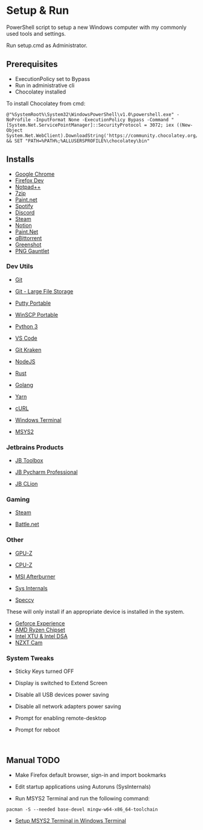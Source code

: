 # Setup & Run

PowerShell script to setup a new Windows computer with my commonly used tools and settings.

Run setup.cmd as Administrator.

## Prerequisites

* ExecutionPolicy set to Bypass
* Run in administrative cli
* Chocolatey installed

To install Chocolatey from cmd:

```console
@"%SystemRoot%\System32\WindowsPowerShell\v1.0\powershell.exe" -NoProfile -InputFormat None -ExecutionPolicy Bypass -Command "[System.Net.ServicePointManager]::SecurityProtocol = 3072; iex ((New-Object System.Net.WebClient).DownloadString('https://community.chocolatey.org/install.ps1'))" && SET "PATH=%PATH%;%ALLUSERSPROFILE%\chocolatey\bin"
```

## Installs

* [Google Chrome](https://www.google.com.au/intl/en_au/chrome/)
* [Firefox Dev](https://www.mozilla.org/en-US/firefox/developer/)
* [Notpad++](https://notepad-plus-plus.org/downloads/)
* [7zip](https://www.7-zip.org/download.html)
* [Paint.net](https://www.getpaint.net/download.html)
* [Spotify](https://www.spotify.com/au/download/windows/)
* [Discord](https://discord.com/download)
* [Steam](https://store.steampowered.com/about/)
* [Notion](https://www.notion.so/product)
* [Paint.Net](https://www.getpaint.net/)
* [qBittorrent](https://www.qbittorrent.org/)
* [Greenshot](https://getgreenshot.org/)
* [PNG Gauntlet](https://pnggauntlet.com/)

### Dev Utils

* [Git](https://git-scm.com/downloads)

* [Git - Large File Storage](https://git-lfs.github.com/)
* [Putty Portable](https://www.putty.org/)
* [WinSCP Portable](https://winscp.net/eng/index.php)
* [Python 3](https://www.python.org/downloads/)
* [VS Code](https://code.visualstudio.com/)
* [Git Kraken](https://www.gitkraken.com/)
* [NodeJS](https://nodejs.org/en/)
* [Rust](https://www.rust-lang.org/)
* [Golang](https://go.dev/)
* [Yarn](https://yarnpkg.com/)
* [cURL](https://curl.se/)
* [Windows Terminal](https://apps.microsoft.com/store/detail/windows-terminal/9N0DX20HK701?hl=en-au&gl=au)
* [MSYS2](https://www.msys2.org/)

### Jetbrains Products

* [JB Toolbox](https://www.jetbrains.com/toolbox-app/)

* [JB Pycharm Professional](https://www.jetbrains.com/pycharm/)
* [JB CLion](https://www.jetbrains.com/clion/)

### Gaming

* [Steam](https://store.steampowered.com/)

* [Battle.net](https://us.shop.battle.net/en-us)

### Other

* [GPU-Z](https://www.techpowerup.com/gpuz/)

* [CPU-Z](https://www.techpowerup.com/download/cpu-z/)
* [MSI Afterburner](https://www.msi.com/Landing/afterburner/graphics-cards)
* [Sys Internals](https://learn.microsoft.com/en-us/sysinternals/)
* [Speccy](https://www.ccleaner.com/speccy)

These will only install if an appropriate device is installed in the system.

* [Geforce Experience](https://www.nvidia.com/en-au/geforce/geforce-experience/)
* [AMD Ryzen Chipset](https://www.amd.com/en/products/chipsets-motherboards-desktop)
* [Intel XTU & Intel DSA](https://www.intel.com/content/www/us/en/download/17881/intel-extreme-tuning-utility-intel-xtu.html)
* [NZXT Cam](https://nzxt.com/en-AU/software/cam)

### System Tweaks

* Sticky Keys turned OFF

* Display is switched to Extend Screen
* Disable all USB devices power saving
* Disable all network adapters power saving
* Prompt for enabling remote-desktop
* Prompt for reboot

<br />

## Manual TODO

* Make Firefox default browser, sign-in and import bookmarks

* Edit startup applications using Autoruns (SysInternals)

* Run MSYS2 Terminal and run the following command:

```console
pacman -S --needed base-devel mingw-w64-x86_64-toolchain
```

* [Setup MSYS2 Terminal in Windows Terminal](https://www.msys2.org/docs/terminals/)
